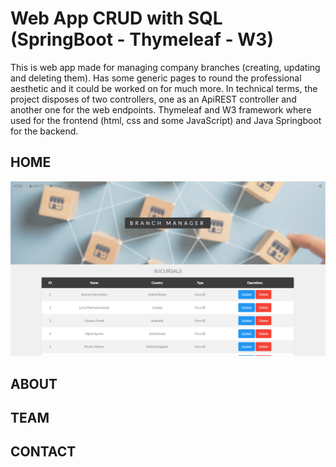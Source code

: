 # Web App CRUD with SQL (SpringBoot - Thymeleaf - W3)

This is web app made for managing company branches (creating, updating and deleting them). Has some generic pages to round the professional aesthetic and it could be worked on for much more. In technical terms, the project disposes of two controllers, one as an ApiREST controller and another one for the web endpoints. Thymeleaf and W3 framework where used for the frontend (html, css and some JavaScript) and Java Springboot for the backend.

## HOME
![Home page](src/main/resources/static/images/Home1.png)

## ABOUT
## TEAM
## CONTACT
